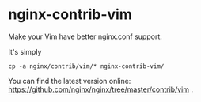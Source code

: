 # nginx-contrib-vim

Make your Vim have better nginx.conf support.

It's simply

    cp -a nginx/contrib/vim/* nginx-contrib-vim/

You can find the latest version online:
https://github.com/nginx/nginx/tree/master/contrib/vim .
